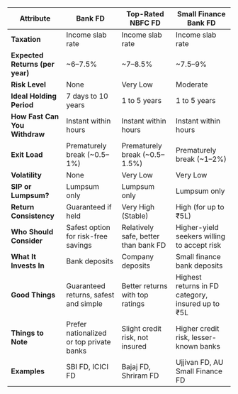 | Attribute                       | Bank FD                                  | Top-Rated NBFC FD                    | Small Finance Bank FD                             |
| ------------------------------- | ---------------------------------------- | ------------------------------------ | ------------------------------------------------- |
| **Taxation**                    | Income slab rate                         | Income slab rate                     | Income slab rate                                  |
| **Expected Returns (per year)** | ~6–7.5%                                  | ~7–8.5%                              | ~7.5–9%                                           |
| **Risk Level**                  | None                                     | Very Low                             | Moderate                                          |
| **Ideal Holding Period**        | 7 days to 10 years                       | 1 to 5 years                         | 1 to 5 years                                      |
| **How Fast Can You Withdraw**   | Instant within hours                     | Instant within hours                 | Instant within hours                              |
| **Exit Load**                   | Prematurely break (~0.5–1%)              | Prematurely break (~0.5–1.5%)        | Prematurely break (~1–2%)                         |
| **Volatility**                  | None                                     | Very Low                             | Very Low                                          |
| **SIP or Lumpsum?**             | Lumpsum only                             | Lumpsum only                         | Lumpsum only                                      |
| **Return Consistency**          | Guaranteed if held                       | Very High (Stable)                   | High (for up to ₹5L)                              |
| **Who Should Consider**         | Safest option for risk-free savings      | Relatively safe, better than bank FD | Higher-yield seekers willing to accept risk       |
| **What It Invests In**          | Bank deposits                            | Company deposits                     | Small finance bank deposits                       |
| **Good Things**                 | Guaranteed returns, safest and simple    | Better returns with top ratings      | Highest returns in FD category, insured up to ₹5L |
| **Things to Note**              | Prefer nationalized or top private banks | Slight credit risk, not insured      | Higher credit risk, lesser-known banks            |
| **Examples**                    | SBI FD, ICICI FD                         | Bajaj FD, Shriram FD                 | Ujjivan FD, AU Small Finance FD                   |
